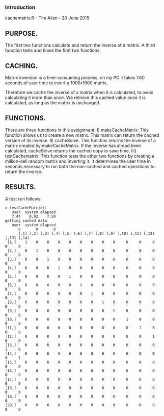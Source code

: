 ### Introduction
cachematrix.R - Tim Allen - 20 June 2015

## PURPOSE.
The first two functions calculate and return the inverse of a matrix. A third function tests and times the first two functions.

## CACHING.
Matrix inversion is a time-consuming process, on my PC it takes 7.60 seconds of user time to invert a 1000x1000 matrix.

Therefore we cache the inverse of  a matrix when it is calculated, to avoid calculating it more than once. We retrieve this cached value once it is calculated, as long as the matrix is unchanged.

## FUNCTIONS.
There are three functions in this assignment:
I) makeCacheMatrix: This function allows us to create a new matrix. This matrix can return the cached version of its inverse.
II) cacheSolve: This function returns the inverse of a matrix created by makeCacheMatrix.  If the inverse has alread been calculated, cacheSolve returns the cached copy to save time.
III) testCachematrix: This function tests the other two functions by creating a million-cell random matrix and inverting it. It determines the user time in seconds necessary to run both the non-cached and cached operations to return the inverse.

## RESULTS.
A test run follows:

    > testCacheMatrix()
       user  system elapsed 
       7.44    0.02    7.50 
    getting cached data
       user  system elapsed 
          0       0       0 
          [,1] [,2] [,3] [,4] [,5] [,6] [,7] [,8] [,9] [,10] [,11] [,12] [,13] [,14]
     [1,]    1    0    0    0    0    0    0    0    0     0     0     0     0     0
     [2,]    0    1    0    0    0    0    0    0    0     0     0     0     0     0
     [3,]    0    0    1    0    0    0    0    0    0     0     0     0     0     0
     [4,]    0    0    0    1    0    0    0    0    0     0     0     0     0     0
     [5,]    0    0    0    0    1    0    0    0    0     0     0     0     0     0
     [6,]    0    0    0    0    0    1    0    0    0     0     0     0     0     0
     [7,]    0    0    0    0    0    0    1    0    0     0     0     0     0     0
     [8,]    0    0    0    0    0    0    0    1    0     0     0     0     0     0
     [9,]    0    0    0    0    0    0    0    0    1     0     0     0     0     0
    [10,]    0    0    0    0    0    0    0    0    0     1     0     0     0     0
    [11,]    0    0    0    0    0    0    0    0    0     0     1     0     0     0
    [12,]    0    0    0    0    0    0    0    0    0     0     0     1     0     0
    [13,]    0    0    0    0    0    0    0    0    0     0     0     0     1     0
    [14,]    0    0    0    0    0    0    0    0    0     0     0     0     0     1
    [15,]    0    0    0    0    0    0    0    0    0     0     0     0     0     0
    [16,]    0    0    0    0    0    0    0    0    0     0     0     0     0     0
    [17,]    0    0    0    0    0    0    0    0    0     0     0     0     0     0
    [18,]    0    0    0    0    0    0    0    0    0     0     0     0     0     0
    [19,]    0    0    0    0    0    0    0    0    0     0     0     0     0     0
    [20,]    0    0    0    0    0    0    0    0    0     0     0     0     0     0